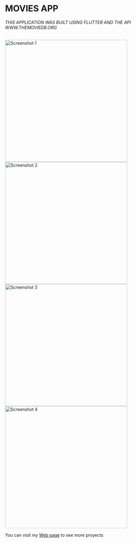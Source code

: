 # MOVIES APP
###### THIS APPLICATION WAS BUILT USING FLUTTER AND THE API WWW.THEMOVIEDB.ORG


<img src="https://lucianokapluk.github.io/_nuxt/img/screenshot_01.57cd2fa.jpg" alt="Screenshot 1" height=400/>  <img src="https://lucianokapluk.github.io/_nuxt/img/screenshot_02.cf34df6.jpg" alt="Screenshot 2" height=400/> <img src="https://lucianokapluk.github.io/_nuxt/img/screenshot_04.c96a1ff.jpg" alt="Screenshot 3" height=400/> <img src="https://lucianokapluk.github.io/_nuxt/img/screenshot_03.19a41c9.jpg" alt="Screenshot 4" height=400/> 

You can visit my [Web page](https://lucianokapluk.github.io/) to see more proyects






